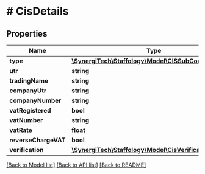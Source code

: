# # CisDetails

## Properties

Name | Type | Description | Notes
------------ | ------------- | ------------- | -------------
**type** | [**\SynergiTech\Staffology\Model\CISSubContractorType**](CISSubContractorType.md) |  | [optional]
**utr** | **string** |  | [optional]
**tradingName** | **string** |  | [optional]
**companyUtr** | **string** |  | [optional]
**companyNumber** | **string** |  | [optional]
**vatRegistered** | **bool** |  | [optional]
**vatNumber** | **string** |  | [optional]
**vatRate** | **float** |  | [optional]
**reverseChargeVAT** | **bool** |  | [optional]
**verification** | [**\SynergiTech\Staffology\Model\CisVerificationDetails**](CisVerificationDetails.md) |  | [optional]

[[Back to Model list]](../../README.md#models) [[Back to API list]](../../README.md#endpoints) [[Back to README]](../../README.md)
